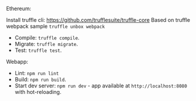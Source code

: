 Ethereum:

Install truffle cli: https://github.com/trufflesuite/truffle-core
Based on truffle webpack sample `truffle unbox webpack`

* Compile: `truffle compile`.
* Migrate: `truffle migrate`.
* Test: `truffle test`.

Webapp:

* Lint: `npm run lint`
* Build: `npm run build`.
* Start dev server: `npm run dev` - app available at `http://localhost:8080` with hot-reloading.
